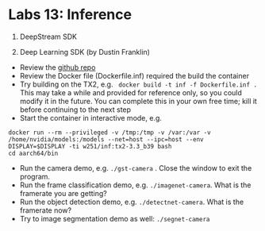 # Labs 13: Inference

1. DeepStream SDK

2. Deep Learning SDK (by Dustin Franklin)
* Review the [github repo](https://github.com/dusty-nv/jetson-inference)
* Review the Docker file (Dockerfile.inf) required the build the container
* Try building on the TX2, e.g. ``` docker build -t inf -f Dockerfile.inf .``` This may take a while and provided for reference only, so you could modify it in the future. You can complete this in your own free time; kill it before continuing to the next step
* Start the container in interactive mode, e.g.
```
docker run --rm --privileged -v /tmp:/tmp -v /var:/var -v /home/nvidia/models:/models --net=host --ipc=host --env DISPLAY=$DISPLAY -ti w251/inf:tx2-3.3_b39 bash
cd aarch64/bin
```
* Run the camera demo, e.g. ```./gst-camera``` . Close the window to exit the program.
* Run the frame classification demo, e.g. ```./imagenet-camera```.  What is the framerate you are getting?
* Run the object detection demo, e.g. ```./detectnet-camera```. What is the framerate now?
* Try to image segmentation demo as well: ```./segnet-camera```


